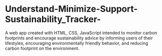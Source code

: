 # Understand-Minimize-Support-Sustainability_Tracker-
A web app created with HTML, CSS, JavaScript intended to monitor carbon footprints and encourage sustainability advice by informing users of their lifestyles, encouraging environmentally friendly behavior, and reducing carbon footprint on the environment.
